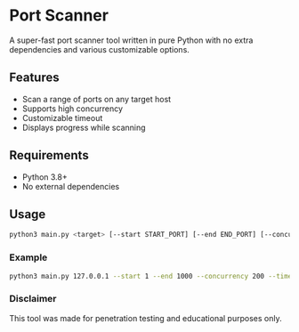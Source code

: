 # Port Scanner
A super-fast port scanner tool written in pure Python with no extra dependencies and various customizable options.

## Features
- Scan a range of ports on any target host
- Supports high concurrency
- Customizable timeout
- Displays progress while scanning

## Requirements
- Python 3.8+
- No external dependencies

## Usage
```bash
python3 main.py <target> [--start START_PORT] [--end END_PORT] [--concurrency N] [--timeout SECONDS] [--ipv6]
````

### Example
```bash
python3 main.py 127.0.0.1 --start 1 --end 1000 --concurrency 200 --timeout 0.3
```

### Disclaimer
This tool was made for penetration testing and educational purposes only.
